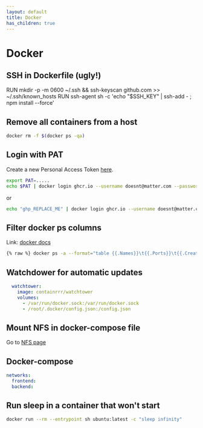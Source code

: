 ```yaml
---
layout: default
title: Docker
has_children: true
---
```


# Docker


## SSH in Dockerfile (ugly!)

RUN mkdir -p -m 0600 ~/.ssh && ssh-keyscan github.com >> ~/.ssh/known_hosts
RUN ssh-agent sh -c 'echo "$SSH_KEY" | ssh-add - ; npm install --force'


## Remove all containers from a host

```bash
docker rm -f $(docker ps -qa)
```

## Login with PAT

Create a new Personal Access Token [here](https://github.com/settings/tokens/new).

```bash
export PAT=.....
echo $PAT | docker login ghcr.io --username doesnt@matter.com --password-stdin
```

or

```bash
echo "ghp_REPLACE_ME" | docker login ghcr.io --username doesnt@matter.com --password-stdin
```

## Filter docker ps columns

Link: [docker docs](https://docs.docker.com/engine/reference/commandline/ps/#format)

```bash
{% raw %} docker ps -a --format="table {{.Names}}\t{{.Ports}}\t{{.CreatedAt}}\t{{.Status}}\t{{.Mounts}}" {% endraw %}
```

## Watchdower for automatic updates

```yaml
  watchtower:
    image: containrrr/watchtower
    volumes:
      - /var/run/docker.sock:/var/run/docker.sock
      - /root/.docker/config.json:/config.json
```

## Mount NFS in docker-compose file

<!-- markdown-link-check-disable -->
Go to [NFS page](linux/nfs.html)
<!-- markdown-link-check-enable -->

## Docker-compose

```yaml
networks:
  frontend:
  backend:
```

## Run sleep in a container that won't start

```bash
docker run --rm --entrypoint sh ubuntu:latest -c "sleep infinity"
```
